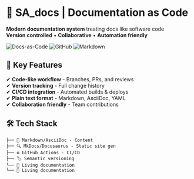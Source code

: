 # 📄 SA_docs | Documentation as Code

**Modern documentation system** treating docs like software code  
**Version controlled** • **Collaborative** • **Automation friendly**

![Docs-as-Code](https://img.shields.io/badge/Philosophy-Docs_as_Code-blue) 
![GitHub](https://img.shields.io/badge/Versioned_with-Git-orange) 
![Markdown](https://img.shields.io/badge/Content-Markdown-green)

## 🚀 Key Features

✔ **Code-like workflow** - Branches, PRs, and reviews  
✔ **Version tracking** - Full change history  
✔ **CI/CD integration** - Automated builds & deploys  
✔ **Plain text format** - Markdown, AsciiDoc, YAML  
✔ **Collaboration friendly** - Team contributions  

## 🛠 Tech Stack

```text
├── 📝 Markdown/AsciiDoc - Content
├── 🔍 MkDocs/Docusaurus - Static site gen
├── ⚙️ GitHub Actions - CI/CD
├── 🏷 Semantic versioning
└── 🔗 Living documentation
└── 🔗 Living documentation